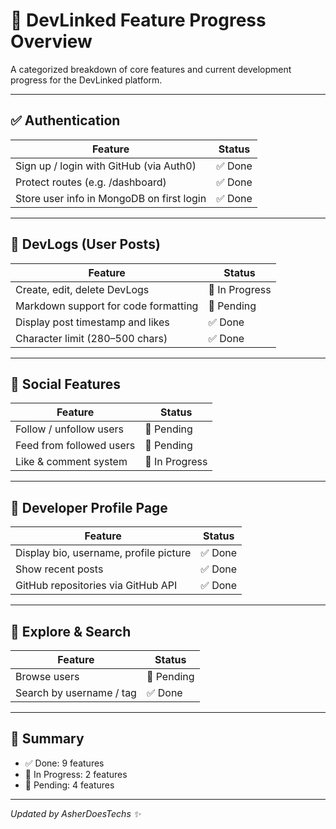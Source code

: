 # 🚀 DevLinked Feature Progress Overview

A categorized breakdown of core features and current development progress for the DevLinked platform.

---

## ✅ Authentication

| Feature                                   | Status  |
| ----------------------------------------- | ------- |
| Sign up / login with GitHub (via Auth0)   | ✅ Done |
| Protect routes (e.g. /dashboard)          | ✅ Done |
| Store user info in MongoDB on first login | ✅ Done |

---

## 📝 DevLogs (User Posts)

| Feature                              | Status         |
| ------------------------------------ | -------------- |
| Create, edit, delete DevLogs         | 🔄 In Progress |
| Markdown support for code formatting | 🔲 Pending     |
| Display post timestamp and likes     | ✅ Done        |
| Character limit (280–500 chars)      | ✅ Done        |

---

## 👥 Social Features

| Feature                  | Status         |
| ------------------------ | -------------- |
| Follow / unfollow users  | 🔲 Pending     |
| Feed from followed users | 🔲 Pending     |
| Like & comment system    | 🔄 In Progress |

---

## 👤 Developer Profile Page

| Feature                                | Status  |
| -------------------------------------- | ------- |
| Display bio, username, profile picture | ✅ Done |
| Show recent posts                      | ✅ Done |
| GitHub repositories via GitHub API     | ✅ Done |

---

## 🔎 Explore & Search

| Feature                  | Status     |
| ------------------------ | ---------- |
| Browse users             | 🔲 Pending |
| Search by username / tag | ✅ Done    |

---

## 🧭 Summary

- ✅ Done: 9 features
- 🔄 In Progress: 2 features
- 🔲 Pending: 4 features

---

_Updated by AsherDoesTechs ✨_
